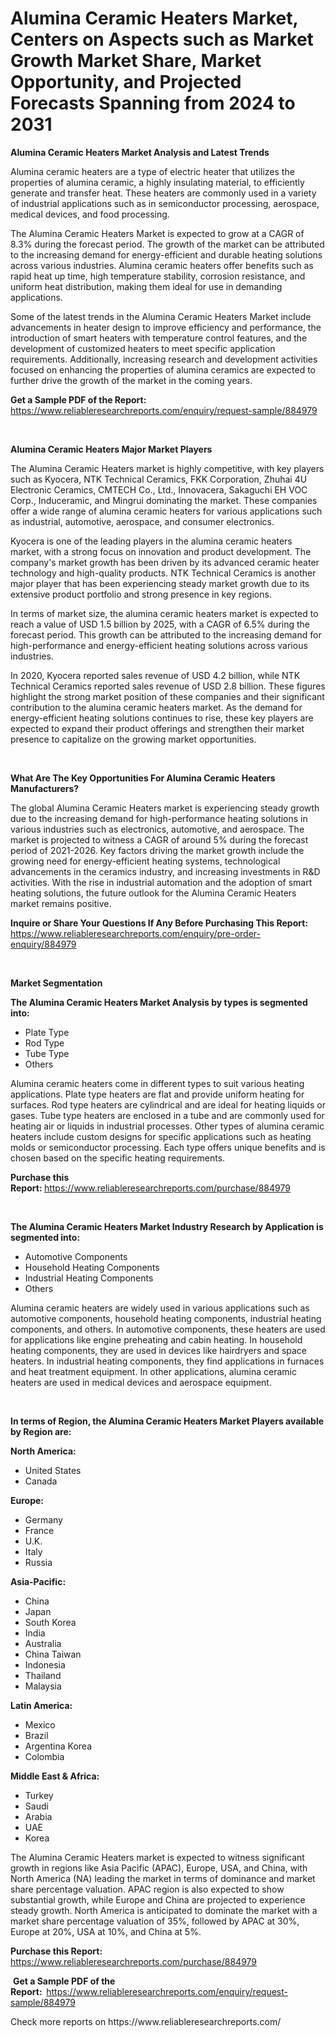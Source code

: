 <p><h1>Alumina Ceramic Heaters Market, Centers on Aspects such as Market Growth Market Share, Market Opportunity, and Projected Forecasts Spanning from 2024 to 2031</h1></p><p><strong>Alumina Ceramic Heaters Market Analysis and Latest Trends</strong></p>
<p><p>Alumina ceramic heaters are a type of electric heater that utilizes the properties of alumina ceramic, a highly insulating material, to efficiently generate and transfer heat. These heaters are commonly used in a variety of industrial applications such as in semiconductor processing, aerospace, medical devices, and food processing.</p><p>The Alumina Ceramic Heaters Market is expected to grow at a CAGR of 8.3% during the forecast period. The growth of the market can be attributed to the increasing demand for energy-efficient and durable heating solutions across various industries. Alumina ceramic heaters offer benefits such as rapid heat up time, high temperature stability, corrosion resistance, and uniform heat distribution, making them ideal for use in demanding applications.</p><p>Some of the latest trends in the Alumina Ceramic Heaters Market include advancements in heater design to improve efficiency and performance, the introduction of smart heaters with temperature control features, and the development of customized heaters to meet specific application requirements. Additionally, increasing research and development activities focused on enhancing the properties of alumina ceramics are expected to further drive the growth of the market in the coming years.</p></p>
<p><strong>Get a Sample PDF of the Report:&nbsp;</strong> <a href="https://www.reliableresearchreports.com/enquiry/request-sample/884979">https://www.reliableresearchreports.com/enquiry/request-sample/884979</a></p>
<p>&nbsp;</p>
<p><strong>Alumina Ceramic Heaters Major Market Players</strong></p>
<p><p>The Alumina Ceramic Heaters market is highly competitive, with key players such as Kyocera, NTK Technical Ceramics, FKK Corporation, Zhuhai 4U Electronic Ceramics, CMTECH Co., Ltd., Innovacera, Sakaguchi EH VOC Corp., Induceramic, and Mingrui dominating the market. These companies offer a wide range of alumina ceramic heaters for various applications such as industrial, automotive, aerospace, and consumer electronics.</p><p>Kyocera is one of the leading players in the alumina ceramic heaters market, with a strong focus on innovation and product development. The company's market growth has been driven by its advanced ceramic heater technology and high-quality products. NTK Technical Ceramics is another major player that has been experiencing steady market growth due to its extensive product portfolio and strong presence in key regions.</p><p>In terms of market size, the alumina ceramic heaters market is expected to reach a value of USD 1.5 billion by 2025, with a CAGR of 6.5% during the forecast period. This growth can be attributed to the increasing demand for high-performance and energy-efficient heating solutions across various industries.</p><p>In 2020, Kyocera reported sales revenue of USD 4.2 billion, while NTK Technical Ceramics reported sales revenue of USD 2.8 billion. These figures highlight the strong market position of these companies and their significant contribution to the alumina ceramic heaters market. As the demand for energy-efficient heating solutions continues to rise, these key players are expected to expand their product offerings and strengthen their market presence to capitalize on the growing market opportunities.</p></p>
<p>&nbsp;</p>
<p><strong>What Are The Key Opportunities For Alumina Ceramic Heaters Manufacturers?</strong></p>
<p><p>The global Alumina Ceramic Heaters market is experiencing steady growth due to the increasing demand for high-performance heating solutions in various industries such as electronics, automotive, and aerospace. The market is projected to witness a CAGR of around 5% during the forecast period of 2021-2026. Key factors driving the market growth include the growing need for energy-efficient heating systems, technological advancements in the ceramics industry, and increasing investments in R&D activities. With the rise in industrial automation and the adoption of smart heating solutions, the future outlook for the Alumina Ceramic Heaters market remains positive.</p></p>
<p><strong>Inquire or Share Your Questions If Any Before Purchasing This Report:</strong> <a href="https://www.reliableresearchreports.com/enquiry/pre-order-enquiry/884979">https://www.reliableresearchreports.com/enquiry/pre-order-enquiry/884979</a></p>
<p>&nbsp;</p>
<p><strong>Market Segmentation</strong></p>
<p><strong>The Alumina Ceramic Heaters Market Analysis by types is segmented into:</strong></p>
<p><ul><li>Plate Type</li><li>Rod Type</li><li>Tube Type</li><li>Others</li></ul></p>
<p><p>Alumina ceramic heaters come in different types to suit various heating applications. Plate type heaters are flat and provide uniform heating for surfaces. Rod type heaters are cylindrical and are ideal for heating liquids or gases. Tube type heaters are enclosed in a tube and are commonly used for heating air or liquids in industrial processes. Other types of alumina ceramic heaters include custom designs for specific applications such as heating molds or semiconductor processing. Each type offers unique benefits and is chosen based on the specific heating requirements.</p></p>
<p><strong>Purchase this Report:&nbsp;</strong><a href="https://www.reliableresearchreports.com/purchase/884979">https://www.reliableresearchreports.com/purchase/884979</a></p>
<p>&nbsp;</p>
<p><strong>The Alumina Ceramic Heaters Market Industry Research by Application is segmented into:</strong></p>
<p><ul><li>Automotive Components</li><li>Household Heating Components</li><li>Industrial Heating Components</li><li>Others</li></ul></p>
<p><p>Alumina ceramic heaters are widely used in various applications such as automotive components, household heating components, industrial heating components, and others. In automotive components, these heaters are used for applications like engine preheating and cabin heating. In household heating components, they are used in devices like hairdryers and space heaters. In industrial heating components, they find applications in furnaces and heat treatment equipment. In other applications, alumina ceramic heaters are used in medical devices and aerospace equipment.</p></p>
<p>&nbsp;</p>
<p><strong>In terms of Region, the Alumina Ceramic Heaters Market Players available by Region are:</strong></p>
<p>
    <p> <strong> North America: </strong>
        <ul>
            <li>United States</li>
            <li>Canada</li>
        </ul>
        </p> 
    <p> <strong> Europe: </strong>
        <ul>
            <li>Germany</li>
            <li>France</li>
            <li>U.K.</li>
            <li>Italy</li>
            <li>Russia</li>
        </ul>
        </p> 
    <p> <strong> Asia-Pacific: </strong>
        <ul>
            <li>China</li>
            <li>Japan</li>
            <li>South Korea</li>
            <li>India</li>
            <li>Australia</li>
            <li>China Taiwan</li>
            <li>Indonesia</li>
            <li>Thailand</li>
            <li>Malaysia</li>
        </ul>
        </p> 
    <p> <strong> Latin America: </strong>
        <ul>
            <li>Mexico</li>
            <li>Brazil</li>
            <li>Argentina Korea</li>
            <li>Colombia</li>
        </ul>
        </p> 
    <p> <strong> Middle East & Africa: </strong>
        <ul>
            <li>Turkey</li>
            <li>Saudi</li>
            <li>Arabia</li>
            <li>UAE</li>
            <li>Korea</li>
        </ul>
    </p>
    </p>
<p><p>The Alumina Ceramic Heaters market is expected to witness significant growth in regions like Asia Pacific (APAC), Europe, USA, and China, with North America (NA) leading the market in terms of dominance and market share percentage valuation. APAC region is also expected to show substantial growth, while Europe and China are projected to experience steady growth. North America is anticipated to dominate the market with a market share percentage valuation of 35%, followed by APAC at 30%, Europe at 20%, USA at 10%, and China at 5%.</p></p>
<p><strong>Purchase this Report: </strong><a href="https://www.reliableresearchreports.com/purchase/884979">https://www.reliableresearchreports.com/purchase/884979</a></p>
<p>&nbsp;<strong>Get a Sample PDF of the Report:&nbsp;&nbsp;</strong><a href="https://www.reliableresearchreports.com/enquiry/request-sample/884979">https://www.reliableresearchreports.com/enquiry/request-sample/884979</a></p>
<p><strong></strong></p>
<p>Check more reports on https://www.reliableresearchreports.com/</p>
